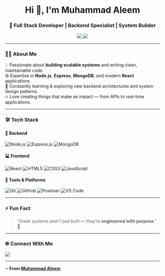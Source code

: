 <h1 align="center">Hi 👋, I'm Muhammad Aleem</h1>
<h3 align="center">🚀 Full Stack Developer | Backend Specialist | System Builder</h3>

<p align="center">
  <a href="https://www.linkedin.com/in/m-aleem-dev/" target="_blank">
    <img src="https://img.shields.io/badge/LinkedIn-0077B5?style=for-the-badge&logo=linkedin&logoColor=white"/>
  </a>
  <a href="mailto:aleemm625@gmail.com" target="_blank">
    <img src="https://img.shields.io/badge/Email-D14836?style=for-the-badge&logo=gmail&logoColor=white"/>
  </a>
</p>

---

### 👨‍💻 About Me  
💡 Passionate about **building scalable systems** and writing clean, maintainable code.  
⚙️ Expertise in **Node.js**, **Express**, **MongoDB**, and modern **React** applications.  
🌱 Constantly learning & exploring new backend architectures and system design patterns.  
🔥 Love creating things that make an impact — from APIs to real-time applications.  

---

### 🛠️ Tech Stack  

#### 🚀 Backend  
![Node.js](https://img.shields.io/badge/Node.js-339933?style=for-the-badge&logo=node.js&logoColor=white)
![Express.js](https://img.shields.io/badge/Express.js-000000?style=for-the-badge&logo=express&logoColor=white)
![MongoDB](https://img.shields.io/badge/MongoDB-4EA94B?style=for-the-badge&logo=mongodb&logoColor=white)

#### 💻 Frontend  
![React](https://img.shields.io/badge/React-20232A?style=for-the-badge&logo=react&logoColor=61DAFB)
![HTML5](https://img.shields.io/badge/HTML5-E34F26?style=for-the-badge&logo=html5&logoColor=white)
![CSS3](https://img.shields.io/badge/CSS3-1572B6?style=for-the-badge&logo=css3&logoColor=white)
![JavaScript](https://img.shields.io/badge/JavaScript-F7DF1E?style=for-the-badge&logo=javascript&logoColor=black)

#### 🧰 Tools & Platforms  
![Git](https://img.shields.io/badge/Git-F05032?style=for-the-badge&logo=git&logoColor=white)
![GitHub](https://img.shields.io/badge/GitHub-181717?style=for-the-badge&logo=github)
![Postman](https://img.shields.io/badge/Postman-FF6C37?style=for-the-badge&logo=postman&logoColor=white)
![VS Code](https://img.shields.io/badge/VS_Code-0078D7?style=for-the-badge&logo=visual-studio-code&logoColor=white)

---

### ⚡ Fun Fact  
> “Great systems aren’t just built — they’re **engineered with purpose**.” 💪  

---

### 🌐 Connect With Me  
<p align="left">
  <a href="https://www.linkedin.com/in/m-aleem-dev/" target="_blank">
    <img src="https://img.shields.io/badge/LinkedIn%20Profile-0A66C2?style=for-the-badge&logo=linkedin&logoColor=white"/>
  </a>
</p>

---

⭐️ **From [Muhammad Aleem](https://github.com/m-aleem-dev)**  
